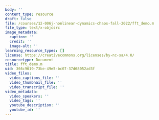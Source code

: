 ```yaml
---
body: ''
content_type: resource
draft: false
file: /courses/12-006j-nonlinear-dynamics-chaos-fall-2022/fft_demo.m
file_type: text/x-objcsrc
image_metadata:
  caption: ''
  credit: ''
  image-alt: ''
learning_resource_types: []
license: https://creativecommons.org/licenses/by-nc-sa/4.0/
resourcetype: Document
title: fft_demo.m
uid: 366c9619-73be-49e5-bc07-37d68052ad3f
video_files:
  video_captions_file: ''
  video_thumbnail_file: ''
  video_transcript_file: ''
video_metadata:
  video_speakers: ''
  video_tags: ''
  youtube_description: ''
  youtube_id: ''
---
```

